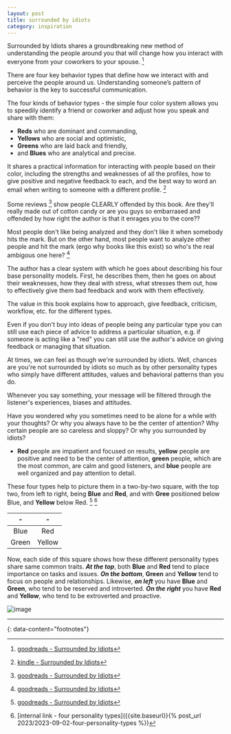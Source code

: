 ```yaml
---
layout: post
title: surrounded by idiots
category: inspiration
---
```


Surrounded by Idiots shares a groundbreaking new method of understanding the people around you that will change how you interact with everyone from your coworkers to your spouse. [^1]

There are four key behavior types that define how we interact with and perceive the people around us. Understanding someone’s pattern of behavior is the key to successful communication.

The four kinds of behavior types - the simple four color system allows you to speedily identify a friend or coworker and adjust how you speak and share with them:
- __Reds__ who are dominant and commanding,
- __Yellows__ who are social and optimistic,
- __Greens__ who are laid back and friendly,
- and __Blues__ who are analytical and precise.

It shares a practical information for interacting with people based on their color, including the strengths and weaknesses of all the profiles, how to give positive and negative feedback to each, and the best way to word an email when writing to someone with a different profile. [^2]

Some reviews [^1] show people CLEARLY offended by this book. Are they'll really made out of cotton candy or are you guys so embarrased and offended by how right the author is that it enrages you to the core??

Most people don't like being analyzed and they don't like it when somebody hits the mark. But on the other hand, most people want to analyze other people and hit the mark (ergo why books like this exist) so who's the real ambigous one here? [^1]

The author has a clear system with which he goes about describing his four base personality models. First, he describes them, then he goes on about their weaknesses, how they deal with stress, what stresses them out, how to effectively give them bad feedback and work with them effectively.

The value in this book explains how to approach, give feedback, criticism, workflow, etc. for the different types.

Even if you don't buy into ideas of people being any particular type you can still use each piece of advice to address a particular situation, e.g. if someone is acting like a "red" you can still use the author's advice on giving feedback or managing that situation.

At times, we can feel as though we're surrounded by idiots. Well, chances are you're not surrounded by idiots so much as by other personality types who simply have different attitudes, values and behavioral patterns than you do.

Whenever you say something, your message will be filtered through the listener's experiences, biases and attitudes.

Have you wondered why you sometimes need to be alone for a while with your thoughts? Or why you always have to be the center of attention? Why certain people are so careless and sloppy? Or why you surrounded by idiots?
- __Red__ people are impatient and focused on results, __yellow__ people are positive and need to be the center of attention, __green__ people, which are the most common, are calm and good listeners, and __blue__ people are well organized and pay attention to detail.

These four types help to picture them in a two-by-two square, with the top two, from left to right, being __Blue__ and __Red__, and with __Gree__ positioned below Blue, and __Yellow__ below Red. [^1] [^3]

| - | - |
| :---: | :---: |
| Blue | Red |
| Green | Yellow |

Now, each side of this square shows how these different personality types share same common traits. __*At the top*__, both __Blue__ and __Red__ tend to place importance on tasks and issues. __*On the bottom*__, __Green__ and __Yellow__ tend to focus on people and relationships. Likewise, __*on left*__ you have __Blue__ and __Green__, who tend to be reserved and introverted. __*On the right*__ you have __Red__ and __Yellow__, who tend to be extroverted and proactive.


![image](https://github.com/igorlima/unapologetic-thoughts/assets/1886786/b065150f-a352-4457-a228-686c2418f0a5)


---
{: data-content="footnotes"}

[^1]: [goodreads - Surrounded by Idiots](https://www.goodreads.com/book/show/39101777-surrounded-by-idiots)
[^2]: [kindle - Surrounded by Idiots](https://www.amazon.com/Surrounded-Idiots-Behavior-Effectively-Communicate/dp/1250179947)
[^3]: [internal link - four personality types]({{site.baseurl}}{% post_url 2023/2023-09-02-four-personality-types %})
